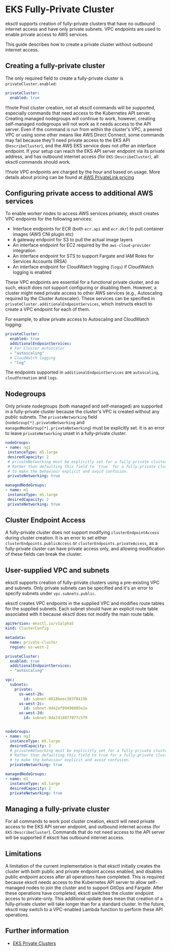 # EKS Fully-Private Cluster

eksctl supports creation of fully-private clusters that have no outbound internet access and have only private subnets.
VPC endpoints are used to enable private access to AWS services.

This guide describes how to create a private cluster without outbound internet access.


## Creating a fully-private cluster

The only required field to create a fully-private cluster is `privateCluster.enabled`:

```yaml
privateCluster:
  enabled: true
```

!!!note
    Post cluster creation, not all eksctl commands will be supported, especially commands that need access to the Kubernetes API server.
    Creating managed nodegroups will continue to work, however, creating self-managed nodegroups will not work as it needs access to the API server.
    Even if the command is run from within the cluster's VPC, a peered VPC or using some other means like AWS Direct Connect, some commands may fail
    because they'll need private access to the EKS API (`DescribeCluster`), and the AWS EKS service does not offer an interface endpoint.
    If your setup can reach the EKS API server endpoint via its private address, and has outbound internet access (for `EKS:DescribeCluster`),
    all eksctl commands should work.

!!!note
    VPC endpoints are charged by the hour and based on usage. More details about pricing can be found at
    [AWS PrivateLink pricing](https://aws.amazon.com/privatelink/pricing/)

## Configuring private access to additional AWS services

To enable worker nodes to access AWS services privately, eksctl creates VPC endpoints for the following services:

- Interface endpoints for ECR (both `ecr.api` and `ecr.dkr`) to pull container images (AWS CNI plugin etc)
- A gateway endpoint for S3 to pull the actual image layers
- An interface endpoint for EC2 required by the `aws-cloud-provider` integration
- An interface endpoint for STS to support Fargate and IAM Roles for Services Accounts (IRSA)
- An interface endpoint for CloudWatch logging (`logs`) if CloudWatch logging is enabled

These VPC endpoints are essential for a functional private cluster, and as such, eksctl does not support configuring or
disabling them. However, a cluster might need private access to other AWS services (e.g., Autoscaling required by the Cluster Autoscaler).
These services can be specified in `privateCluster.additionalEndpointServices`, which instructs eksctl to create a VPC endpoint
for each of them.


For example, to allow private access to Autoscaling and CloudWatch logging:

```yaml
privateCluster:
  enabled: true
  additionalEndpointServices:
  # For Cluster Autoscaler
  - "autoscaling"
  # CloudWatch logging
  - "log"
```

The endpoints supported in `additionalEndpointServices` are `autoscaling`, `cloudformation` and `logs`.

## Nodegroups
Only private nodegroups (both managed and self-managed) are supported in a fully-private cluster because the cluster's VPC is created without
any public subnets. The `privateNetworking` field (`nodeGroup[*].privateNetworking` and `managedNodeGroup[*].privateNetworking`) must be
explicitly set. It is an error to leave `privateNetworking` unset in a fully-private cluster.


 ```yaml
nodeGroups:
- name: ng1
  instanceType: m5.large
  desiredCapacity: 2
  # privateNetworking must be explicitly set for a fully-private cluster
  # Rather than defaulting this field to `true` for a fully-private cluster, we require users to explicitly set it
  # to make the behaviour explicit and avoid confusion.
  privateNetworking: true

managedNodeGroups:
- name: m1
  instanceType: m5.large
  desiredCapacity: 2
  privateNetworking: true

```

## Cluster Endpoint Access
A fully-private cluster does not support modifying `clusterEndpointAccess` during cluster creation.
It is an error to set either `clusterEndpoints.publicAccess` or `clusterEndpoints.privateAccess`, as a fully-private cluster
can have private access only, and allowing modification of these fields can break the cluster.


## User-supplied VPC and subnets
eksctl supports creation of fully-private clusters using a pre-existing VPC and subnets. Only private subnets can be
specified and it's an error to specify subnets under `vpc.subnets.public`.

eksctl creates VPC endpoints in the supplied VPC and modifies route tables for the supplied subnets. Each subnet should
have an explicit route table associated with it because eksctl does not modify the main route table.

```yaml
apiVersion: eksctl.io/v1alpha5
kind: ClusterConfig

metadata:
  name: private-cluster
  region: us-west-2

privateCluster:
  enabled: true
  additionalEndpointServices:
  - "autoscaling"

vpc:
  subnets:
    private:
      us-west-2b:
        id: subnet-0818beec303f8419b
      us-west-2c:
        id: subnet-0d42ef09490805e2a
      us-west-2d:
        id: subnet-0da7418077077c5f9


nodeGroups:
- name: ng1
  instanceType: m5.large
  desiredCapacity: 2
  # privateNetworking must be explicitly set for a fully-private cluster
  # Rather than defaulting this field to true for a fully-private cluster, we require users to explicitly set it
  # to make the behaviour explicit and avoid confusion.
  privateNetworking: true

managedNodeGroups:
- name: m1
  instanceType: m5.large
  desiredCapacity: 2
  privateNetworking: true


```

## Managing a fully-private cluster

For all commands to work post cluster creation, eksctl will need private access to the EKS API server endpoint, and outbound
internet access (for `EKS:DescribeCluster`). Commands that do not need access to the API server will be supported if eksctl has
outbound internet access.


## Limitations
A limitation of the current implementation is that eksctl initially creates the cluster with both public and private endpoint
access enabled, and disables public endpoint access after all operations have completed.
This is required because eksctl needs access to the Kubernetes API server to allow self-managed nodes to join the cluster and
to support GitOps and Fargate. After these operations have completed, eksctl switches the cluster endpoint access to private-only.
This additional update does mean that creation of a fully-private cluster will take longer than for a standard cluster.
In the future, eksctl may switch to a VPC-enabled Lambda function to perform these API operations.


## Further information

- [EKS Private Clusters][eks-private-clusters]

[eks-private-clusters]: https://docs.aws.amazon.com/eks/latest/userguide/private-clusters.html

